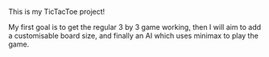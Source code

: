 This is my TicTacToe project!

My first goal is to get the regular 3 by 3 game working, then I will aim to add a customisable board size, and finally an AI which uses minimax to play the game.
